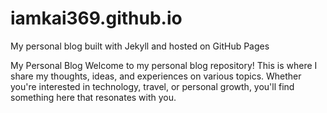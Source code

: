# iamkai369.github.io
My personal blog built with Jekyll and hosted on GitHub Pages

My Personal Blog
Welcome to my personal blog repository! This is where I share my thoughts, ideas, and experiences on various topics. Whether you're interested in technology, travel, or personal growth, you'll find something here that resonates with you.
